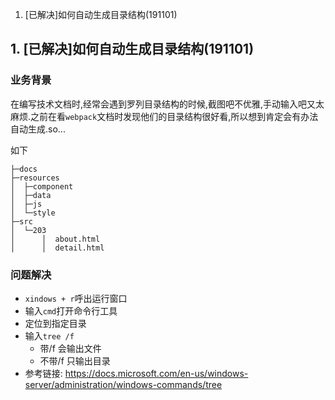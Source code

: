 1. [已解决]如何自动生成目录结构(191101)

## 1. [已解决]如何自动生成目录结构(191101)

### 业务背景

在编写技术文档时,经常会遇到罗列目录结构的时候,截图吧不优雅,手动输入吧又太麻烦.之前在看`webpack`文档时发现他们的目录结构很好看,所以想到肯定会有办法自动生成.so...

如下

```
├─docs
├─resources
│  ├─component
│  ├─data
│  ├─js
│  └─style
├─src
│  └─203
│      │  about.html
│      │  detail.html
```

### 问题解决

- `xindows + r`呼出运行窗口
- 输入`cmd`打开命令行工具
- 定位到指定目录
- 输入`tree /f`
  - 带/f 会输出文件
  - 不带/f 只输出目录
- 参考链接: https://docs.microsoft.com/en-us/windows-server/administration/windows-commands/tree
